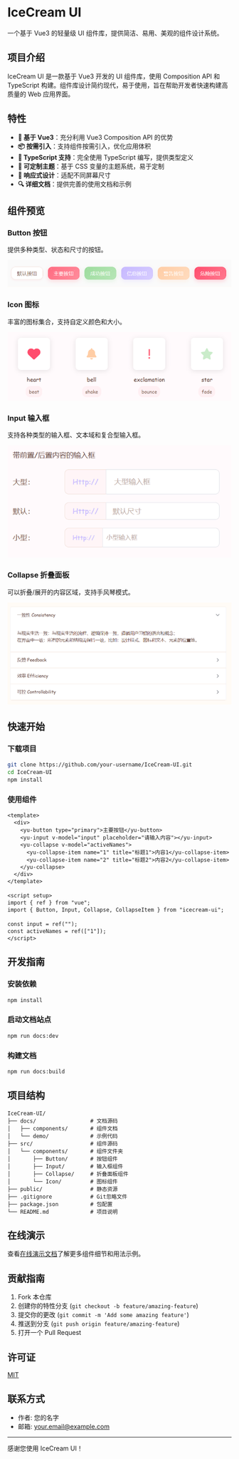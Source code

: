 # IceCream UI

一个基于 Vue3 的轻量级 UI 组件库，提供简洁、易用、美观的组件设计系统。

## 项目介绍

IceCream UI 是一款基于 Vue3 开发的 UI 组件库，使用 Composition API 和 TypeScript 构建。组件库设计简约现代，易于使用，旨在帮助开发者快速构建高质量的 Web 应用界面。

## 特性

- **🚀 基于 Vue3**：充分利用 Vue3 Composition API 的优势
- **📦 按需引入**：支持组件按需引入，优化应用体积
- **🔧 TypeScript 支持**：完全使用 TypeScript 编写，提供类型定义
- **🎨 可定制主题**：基于 CSS 变量的主题系统，易于定制
- **📱 响应式设计**：适配不同屏幕尺寸
- **🔍 详细文档**：提供完善的使用文档和示例

## 组件预览

### Button 按钮

提供多种类型、状态和尺寸的按钮。

![Button 组件预览](/src/assets/Button.png)

### Icon 图标

丰富的图标集合，支持自定义颜色和大小。

![Icon 组件预览](/src/assets/Icon.png)

### Input 输入框

支持各种类型的输入框、文本域和复合型输入框。

![Input 组件预览](/src/assets/Input.png)

### Collapse 折叠面板

可以折叠/展开的内容区域，支持手风琴模式。

![Collapse 组件预览](/src/assets/Collapse.png)

## 快速开始

### 下载项目

```bash
git clone https://github.com/your-username/IceCream-UI.git
cd IceCream-UI
npm install
```

### 使用组件

```vue
<template>
  <div>
    <yu-button type="primary">主要按钮</yu-button>
    <yu-input v-model="input" placeholder="请输入内容"></yu-input>
    <yu-collapse v-model="activeNames">
      <yu-collapse-item name="1" title="标题1">内容1</yu-collapse-item>
      <yu-collapse-item name="2" title="标题2">内容2</yu-collapse-item>
    </yu-collapse>
  </div>
</template>

<script setup>
import { ref } from "vue";
import { Button, Input, Collapse, CollapseItem } from "icecream-ui";

const input = ref("");
const activeNames = ref(["1"]);
</script>
```

## 开发指南

### 安装依赖

```bash
npm install
```

### 启动文档站点

```bash
npm run docs:dev
```

### 构建文档

```bash
npm run docs:build
```

## 项目结构

```
IceCream-UI/
├── docs/                 # 文档源码
│   ├── components/       # 组件文档
│   └── demo/             # 示例代码
├── src/                  # 组件源码
│   └── components/       # 组件文件夹
│       ├── Button/       # 按钮组件
│       ├── Input/        # 输入框组件
│       ├── Collapse/     # 折叠面板组件
│       └── Icon/         # 图标组件
├── public/               # 静态资源
├── .gitignore            # Git忽略文件
├── package.json          # 包配置
└── README.md             # 项目说明
```

## 在线演示

查看[在线演示文档](https://your-demo-url.com)了解更多组件细节和用法示例。

## 贡献指南

1. Fork 本仓库
2. 创建你的特性分支 (`git checkout -b feature/amazing-feature`)
3. 提交你的更改 (`git commit -m 'Add some amazing feature'`)
4. 推送到分支 (`git push origin feature/amazing-feature`)
5. 打开一个 Pull Request

## 许可证

[MIT](LICENSE)

## 联系方式

- 作者: 您的名字
- 邮箱: your.email@example.com

---

感谢您使用 IceCream UI！
